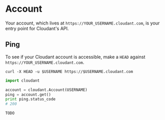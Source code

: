 # Account

Your account, which lives at `https://YOUR_USERNAME.cloudant.com`, is your entry point for Cloudant's API.

## Ping

To see if your Cloudant account is accessible, make a `HEAD` against `https://YOUR_USERNAME.cloudant.com`.

```shell
curl -X HEAD -u $USERNAME https://$USERNAME.cloudant.com
```

```python
import cloudant

account = cloudant.Account(USERNAME)
ping = account.get()
print ping.status_code
# 200
```

```node.js
TODO
```
